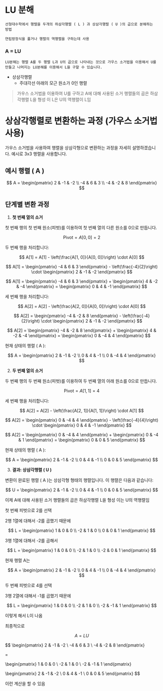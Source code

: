 # LU 분해
    선형대수학에서 행렬을 두개의 하삼각행렬 ( L ) 과 상삼각행렬 ( U )의 곱으로 분해하는 방법

    연립방정식을 풀거나 행렬의 역행렬을 구하는데 사용

### A = LU
    LU분해는 행렬 A를 두 행렬 L과 U의 곱으로 나타내는 것으로 가우스 소거법을 이용해서 U를 만들고 나머지는 LU분해를 이용해서 L을 구할 수 있습니다.

- 상삼각행렬
    - 주대각선 아래의 모근 원소가 0인 행렬
    
> 가우스 소거법을 이용하여 U를 구하고 A에 대해 사용된 소거 행렬들의 곱은 하삼각행렬 L을 형성 이 L은 U의 역행렬이 L임
​
# 상삼각행렬로 변환하는 과정 (가우스 소거법 사용)

가우스 소거법을 사용하여 행렬을 상삼각형으로 변환하는 과정을 자세히 설명하겠습니다. 예시로 3x3 행렬을 사용합니다.

## 예시 행렬 \( A \)

$$
A = \begin{pmatrix}
2 & -1 & -2 \\
-4 & 6 & 3 \\
-4 & -2 & 8
\end{pmatrix}
$$

## 단계별 변환 과정

1. **첫 번째 열의 소거**

첫 번째 행의 첫 번째 원소(피벗)를 이용하여 첫 번째 열의 다른 원소를 0으로 만듭니다.

$$
\text{Pivot} = A[0, 0] = 2
$$

두 번째 행을 처리합니다:

$$
A[1] = A[1] - \left(\frac{A[1, 0]}{A[0, 0]}\right) \cdot A[0]
$$

$$
A[1] = \begin{pmatrix} -4 & 6 & 3 \end{pmatrix} - \left(\frac{-4}{2}\right) \cdot \begin{pmatrix} 2 & -1 & -2 \end{pmatrix}
$$

$$
A[1] = \begin{pmatrix} -4 & 6 & 3 \end{pmatrix} + \begin{pmatrix} 4 & -2 & -4 \end{pmatrix} = \begin{pmatrix} 0 & 4 & -1 \end{pmatrix}
$$

세 번째 행을 처리합니다:

$$
A[2] = A[2] - \left(\frac{A[2, 0]}{A[0, 0]}\right) \cdot A[0]
$$

$$
A[2] = \begin{pmatrix} -4 & -2 & 8 \end{pmatrix} - \left(\frac{-4}{2}\right) \cdot \begin{pmatrix} 2 & -1 & -2 \end{pmatrix}
$$

$$
A[2] = \begin{pmatrix} -4 & -2 & 8 \end{pmatrix} + \begin{pmatrix} 4 & -2 & -4 \end{pmatrix} = \begin{pmatrix} 0 & -4 & 4 \end{pmatrix}
$$

현재 상태의 행렬 \( A \):

$$
A = \begin{pmatrix}
2 & -1 & -2 \\
0 & 4 & -1 \\
0 & -4 & 4
\end{pmatrix}
$$

2. **두 번째 열의 소거**

두 번째 행의 두 번째 원소(피벗)를 이용하여 두 번째 열의 아래 원소를 0으로 만듭니다.

$$
\text{Pivot} = A[1, 1] = 4
$$

세 번째 행을 처리합니다:

$$
A[2] = A[2] - \left(\frac{A[2, 1]}{A[1, 1]}\right) \cdot A[1]
$$

$$
A[2] = \begin{pmatrix} 0 & -4 & 4 \end{pmatrix} - \left(\frac{-4}{4}\right) \cdot \begin{pmatrix} 0 & 4 & -1 \end{pmatrix}
$$

$$
A[2] = \begin{pmatrix} 0 & -4 & 4 \end{pmatrix} + \begin{pmatrix} 0 & -4 & 1 \end{pmatrix} = \begin{pmatrix} 0 & 0 & 5 \end{pmatrix}
$$

현재 상태의 행렬 \( A \):

$$
A = \begin{pmatrix}
2 & -1 & -2 \\
0 & 4 & -1 \\
0 & 0 & 5
\end{pmatrix}
$$

3. **결과: 상삼각행렬 \( U \)**

변환이 완료된 행렬 \( A \)는 상삼각형 형태의 행렬입니다. 이 행렬은 다음과 같습니다:

$$
U = \begin{pmatrix}
2 & -1 & -2 \\
0 & 4 & -1 \\
0 & 0 & 5
\end{pmatrix}
$$

이제 A에 대해 사용된 소거 행렬들의 곱은 하삼각행렬 L을 형성 이는 U의 역행렬임

첫 번째 피벗으로 2를 선택

2행 1열에 대해서 -2를 곱했기 때문에

$$
L = \begin{pmatrix}
1 & 0 & 0 \\
-2 & 1 & 0 \\
0 & 0 & 1
\end{pmatrix}
$$

3행 1열에 대해서 -2를 곱해서 

$$
L = \begin{pmatrix}
1 & 0 & 0 \\
-2 & 1 & 0 \\
-2 & 0 & 1
\end{pmatrix}
$$

현재 행렬 A는

$$
A = \begin{pmatrix}
2 & -1 & -2 \\
0 & 4 & -1 \\
0 & -4 & 4
\end{pmatrix}
$$

두 번째 피벗으로 4를 선택

3행 2열에 대해서 -1를 곱했기 때문에

$$
L = \begin{pmatrix}
1 & 0 & 0 \\
-2 & 1 & 0 \\
-2 & -1 & 1
\end{pmatrix}
$$

이렇게 해서 L이 나옴

최종적으로

$$
A = LU
$$

$$
\begin{pmatrix}
2 & -1 & -2 \\
-4 & 6 & 3 \\
-4 & -2 & 8
\end{pmatrix}

=

\begin{pmatrix}
1 & 0 & 0 \\
-2 & 1 & 0 \\
-2 & -1 & 1
\end{pmatrix}

\begin{pmatrix}
2 & -1 & -2 \\
0 & 4 & -1 \\
0 & 0 & 5
\end{pmatrix}
$$

이런 계산을 할 수 있음